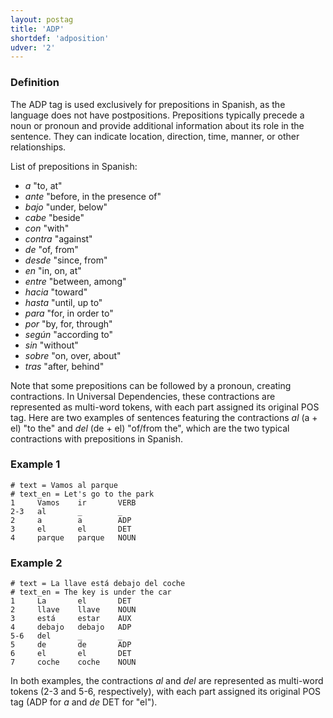 ```yaml
---
layout: postag
title: 'ADP'
shortdef: 'adposition'
udver: '2'
---
```


### Definition

The ADP tag is used exclusively for prepositions in Spanish, as the language does not have postpositions. Prepositions typically precede a noun or pronoun and provide additional information about its role in the sentence. They can indicate location, direction, time, manner, or other relationships.

List of prepositions in Spanish:

* _a_ "to, at"
* _ante_ "before, in the presence of"
* _bajo_ "under, below"
* _cabe_ "beside"
* _con_ "with"
* _contra_ "against"
* _de_ "of, from"
* _desde_ "since, from"
* _en_ "in, on, at"
* _entre_ "between, among"
* _hacia_ "toward"
* _hasta_ "until, up to"
* _para_ "for, in order to"
* _por_ "by, for, through"
* _según_ "according to"
* _sin_ "without"
* _sobre_ "on, over, about"
* _tras_ "after, behind"

Note that some prepositions can be followed by a pronoun, creating contractions. In Universal Dependencies, these contractions are represented as multi-word tokens, with each part assigned its original POS tag. Here are two examples of sentences featuring the contractions _al_ (a + el) "to the" and _del_ (de + el) "of/from the", which are the two typical contractions with prepositions in Spanish.

### Example 1

```
# text = Vamos al parque
# text_en = Let's go to the park
1     Vamos    ir       VERB
2-3   al       _        _
2     a        a        ADP
3     el       el       DET
4     parque   parque   NOUN
```

### Example 2

```
# text = La llave está debajo del coche
# text_en = The key is under the car
1     La       el       DET
2     llave    llave    NOUN
3     está     estar    AUX
4     debajo   debajo   ADP
5-6   del      _        _
5     de       de       ADP
6     el       el       DET
7     coche    coche    NOUN
```

In both examples, the contractions _al_ and _del_ are represented as multi-word tokens (2-3 and 5-6, respectively), with each part assigned its original POS tag (ADP for _a_ and _de_ DET for "el").

<!-- Interlanguage links updated Ne 5. května 2024, 18:19:32 CEST -->
